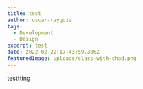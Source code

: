 ```yaml
---
title: test
author: oscar-raygoza
tags:
  - Development
  - Design
excerpt: test
date: 2022-02-22T17:43:59.306Z
featuredImage: uploads/class-with-chad.png
---
```

testtting